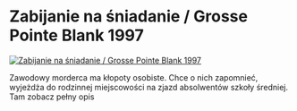 Zabijanie na śniadanie / Grosse Pointe Blank 1997 
=============
[![Zabijanie na śniadanie / Grosse Pointe Blank 1997 ](http://vidos.pl/images/player.gif)](http://vidos.pl/zabijanie-na-sniadanie-grosse-pointe-blank-1997)

 Zawodowy morderca ma kłopoty osobiste. Chce o nich zapomnieć, wyjeżdża do rodzinnej miejscowości na zjazd absolwentów szkoły średniej. Tam zobacz pełny opis
